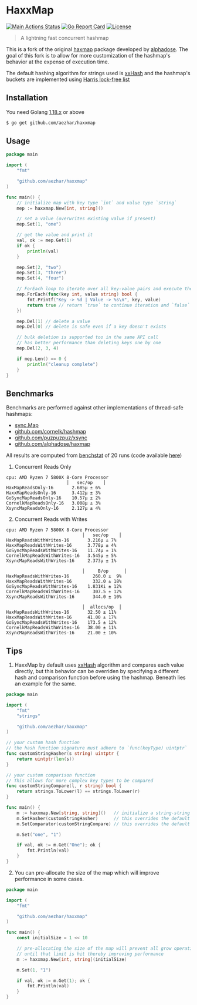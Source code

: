 # HaxxMap

[![Main Actions Status](https://github.com/aezhar/haxxmap/workflows/Go/badge.svg)](https://github.com/aezhar/haxxmap/actions)
[![Go Report Card](https://goreportcard.com/badge/github.com/aezhar/haxxmap)](https://goreportcard.com/report/github.com/aezhar/haxxmap)
[![License](https://img.shields.io/badge/license-MIT-blue.svg)](./LICENSE.md)
> A lightning fast concurrent hashmap

This is a fork of the original [haxmap](https://github.com/alphadose/haxmap) package developed by [alphadose](https://github.com/alphadose). The goal of this fork is to allow for more customization of the hashmap's behavior at the expense of execution time.  

The default hashing algorithm for strings used is [xxHash](https://github.com/Cyan4973/xxHash) and the hashmap's buckets are implemented using [Harris lock-free list](https://www.cl.cam.ac.uk/research/srg/netos/papers/2001-caslists.pdf)

## Installation

You need Golang [1.18.x](https://go.dev/dl/) or above

```bash
$ go get github.com/aezhar/haxxmap
```

## Usage

```go
package main

import (
	"fmt"

	"github.com/aezhar/haxxmap"
)

func main() {
	// initialize map with key type `int` and value type `string`
	mep := haxxmap.New[int, string]()

	// set a value (overwrites existing value if present)
	mep.Set(1, "one")

	// get the value and print it
	val, ok := mep.Get(1)
	if ok {
		println(val)
	}

	mep.Set(2, "two")
	mep.Set(3, "three")
	mep.Set(4, "four")

	// ForEach loop to iterate over all key-value pairs and execute the given lambda
	mep.ForEach(func(key int, value string) bool {
		fmt.Printf("Key -> %d | Value -> %s\n", key, value)
		return true // return `true` to continue iteration and `false` to break iteration
	})

	mep.Del(1) // delete a value
	mep.Del(0) // delete is safe even if a key doesn't exists

	// bulk deletion is supported too in the same API call
	// has better performance than deleting keys one by one
	mep.Del(2, 3, 4)

	if mep.Len() == 0 {
		println("cleanup complete")
	}
}
```

## Benchmarks

Benchmarks are performed against other implementations of thread-safe hashmaps:
* [sync.Map](https://pkg.go.dev/sync#Map)
* [github.com/cornelk/hashmap](https://github.com/cornelk/hashmap)
* [github.com/puzpuzpuz/xsync](https://github.com/puzpuzpuz/xsync)
* [github.com/alphadose/haxmap](https://github.com/alphadose/haxmap)

All results are computed from [benchstat](https://pkg.go.dev/golang.org/x/perf/cmd/benchstat) of 20 runs (code available [here](./benchmarks))

1. Concurrent Reads Only
```
cpu: AMD Ryzen 7 5800X 8-Core Processor
                       │   sec/op    │
HaxMapReadsOnly-16       2.685µ ± 6%
HaxxMapReadsOnly-16      3.412µ ± 3%
GoSyncMapReadsOnly-16    10.57µ ± 2%
CornelkMapReadsOnly-16   3.008µ ± 3%
XsyncMapReadsOnly-16     2.127µ ± 4%

```

2. Concurrent Reads with Writes
```
cpu: AMD Ryzen 7 5800X 8-Core Processor
                             │   sec/op    │
HaxMapReadsWithWrites-16       3.216µ ± 7%
HaxxMapReadsWithWrites-16      3.778µ ± 4%
GoSyncMapReadsWithWrites-16    11.74µ ± 1%
CornelkMapReadsWithWrites-16   3.545µ ± 5%
XsyncMapReadsWithWrites-16     2.373µ ± 1%

                             │     B/op      │
HaxMapReadsWithWrites-16         260.0 ±  9%
HaxxMapReadsWithWrites-16        332.0 ± 18%
GoSyncMapReadsWithWrites-16    1.831Ki ± 12%
CornelkMapReadsWithWrites-16     307.5 ± 12%
XsyncMapReadsWithWrites-16       344.0 ± 10%

                             │  allocs/op  │
HaxMapReadsWithWrites-16       32.50 ± 11%
HaxxMapReadsWithWrites-16      41.00 ± 17%
GoSyncMapReadsWithWrites-16    173.5 ± 12%
CornelkMapReadsWithWrites-16   38.00 ± 11%
XsyncMapReadsWithWrites-16     21.00 ± 10%

```

## Tips

1. HaxxMap by default uses [xxHash](https://github.com/cespare/xxhash) algorithm and compares each value directly, but this behavior can be overriden by specifying a different hash and comparison function before using the hashmap. Beneath lies an example for the same.

```go
package main

import (
	"fmt"
	"strings"

	"github.com/aezhar/haxxmap"
)

// your custom hash function
// the hash function signature must adhere to `func(keyType) uintptr`
func customStringHasher(s string) uintptr {
	return uintptr(len(s))
}

// your custom comparison function
// This allows for more complex key types to be compared
func customStringCompare(l, r string) bool {
	return strings.ToLower(l) == strings.ToLower(r)
}

func main() {
	m := haxxmap.New[string, string]()   // initialize a string-string map
	m.SetHasher(customStringHasher)      // this overrides the default xxHash algorithm
	m.SetComparator(customStringCompare) // this overrides the default key comparison function

	m.Set("one", "1")

	if val, ok := m.Get("One"); ok {
		fmt.Println(val)
	}
}
```

2. You can pre-allocate the size of the map which will improve performance in some cases.

```go
package main

import (
	"fmt"

	"github.com/aezhar/haxxmap"
)

func main() {
	const initialSize = 1 << 10

	// pre-allocating the size of the map will prevent all grow operations
	// until that limit is hit thereby improving performance
	m := haxxmap.New[int, string](initialSize)

	m.Set(1, "1")

	if val, ok := m.Get(1); ok {
		fmt.Println(val)
	}
}
```

